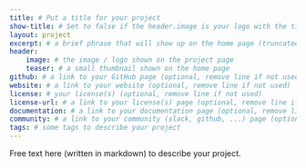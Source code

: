 ```yaml
---
title: # Put a title for your project
show-title: # Set to false if the header.image is your logo with the title of the project, false otherwise
layout: project
excerpt: # a brief phrase that will show up on the home page (truncated to 200 characters)
header:
    image: # the image / logo shown on the project page
    teaser: # a small thumbnail shown on the home page
github: # a link to your GitHub page (optional, remove line if not used)
website: # a link to your website (optional, remove line if not used)
license: # your license(s) (optional, remove line if not used)
license-url: # a link to your license(s) page (optional, remove line if not used)
documentation: # a link to your documentation page (optional, remove line if not used)
community: # a link to your community (slack, github, ...) page (optional, remove line if not used)
tags: # some tags to describe your project
---
```


Free text here (written in markdown) to describe your project.

